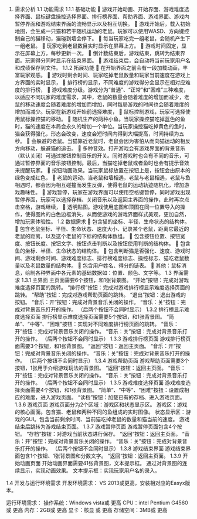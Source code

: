 1.	需求分析
1.1 功能需求
1.1.1    基础功能
	游戏开始动画、开始界面、游戏难度选择界面、鼠标键盘操控选择界面、排行榜界面、帮助界面、游戏界面、游戏内暂停界面和游戏结束界面的流畅显示以及相互切换。
	游戏开始后，载入初始地图，会生成一只猫和若干随机运动的老鼠。玩家可以使用WASD、方向键控制自己的猫移动，猫碰到墙会停下。
	每当玩家吃完一组老鼠，会随机产生下一组老鼠。
	玩家吃到老鼠数目实时显示在屏幕上方。
	游戏时间固定，显示在屏幕上方，每秒更新一次。
	倒计数结束后，游戏结束，跳转为结束界面。玩家得分同时显示在结束界面。
	游戏结束后，会自动将当前玩家用户名和成绩保存到文件。
1.1.2	拓展功能
	在开始界面之前会有一段加载动画，丰富玩家观感。
	游戏时剩余时间、玩家吃掉老鼠数量和玩家当前速度在游戏上方界面的实时显示，
	排行榜的显示，不同难度的游戏得分会显示在相对应难度的排行榜， 
	游戏难度分级。游戏分为“普通”、“正常”和“困难”三种难度，以适应不同玩家的难度需求，其中，老鼠的数量会随着难度的增加而减少，老鼠的移动速度会随着难度的增加而增加，同时每局游戏的时间也会随着难度的增加而减少。玩家在新游戏开始前选择难度，
	鼠标控制游戏，玩家可选择使用鼠标操控猫的移动。
	随机生产的两种小鱼。当玩家操控猫吃掉蓝色的鱼时，猫的速度在本局会永久的增加一个单位。当玩家操控猫吃掉黄色的鱼时，猫会获得强化，形态会改变，速度会短时间内得到大幅提高，时间持续为五秒。
	会躲避的老鼠。当猫靠近老鼠时，老鼠会因为害怕从而向猫运动的相反方向移动，躲避猫的追击。
	多种音效。打开游戏会有游戏界面的背景音乐（默认关闭）可通过按钮控制音乐的开关。同时游戏时也会有不同的音乐，可通过暂停界面的音乐按钮控制。最后，当猫吃掉老鼠或者鱼时也会有提示音效来提醒玩家。
	按钮动画效果。当玩家鼠标放置在按钮上是，按钮会由原本的绿色变成红色， 
	老鼠的运动。当老鼠和墙相遇，老鼠与老鼠相遇，老鼠与鱼相遇时，都会因为相互碰撞而发生反弹，使得老鼠的运动轨迹随机化，增加游戏趣味性。
	游戏暂停，玩家在游戏界面可以使用空格键暂停，同时游戏出现暂停界面，玩家可以选择存档、关闭音乐以及返回主界面的操作，此时再次点击空格，游戏继续，
	透明贴图。游戏使用底图和顶图在同一位置导入的操作，使得图片的白色边框消失，从而使游戏的游戏界面样式美观，更加自然，增加玩家体验性。
1.2	数据需求
	包含猫的坐标、半径、生命状态的结构体。
	包含老鼠坐标、半径、生命状态、速度大小、记录某个老鼠，距离它最近的老鼠的距离，以及这个老鼠的下标的结构体数组。
	包含按钮位置、按钮宽度、按钮长度、按钮文字、按钮点击判断以及按钮使用判断的结构体。
	包含鱼的坐标、半径、生命状态的结构体。
	包含判断猫是否强化、速度、游戏时间、游戏剩余时间、游戏难度标志、排行榜难度标志、操控标志、猫吃老鼠数量以及老鼠数量的结构体。
	包含用户姓名、得分的链表。
	其他：鼠标消息，绘制各种界面中各元素的基础数据如：位置、颜色、文字等。
1.3	界面需求
   1.3.1 主界面
主页面需要6个按钮，和1张背景图。
“开始”按钮：完成对游戏难度选择页面的跳转。
“排行榜”按钮：完成对游戏排行榜显示难度选择页面的跳转。
“帮助”按钮：完成对游戏帮助页面的跳转。
“退出”按钮：退出游戏的按钮。
“音乐：开”按钮：完成对背景音乐关闭的操作。
“音乐：关”按钮：完成对背景音乐打开的操作。
（后两个按钮不会同时显示）
1.3.2	排行榜显示难度选择页面
排行榜显示难度选择页面需要5个按钮，和1张背景图。
“简单”、“中等”、“困难”按钮：实现对不同难度排行榜页面的跳转。
“音乐：开”按钮：完成对背景音乐关闭的操作。
“音乐：关”按钮：完成对背景音乐打开的操作。
（后两个按钮不会同时显示）
1.3.3	游戏排行榜页面
游戏排行榜页面需要3个按钮，和1张背景图。
“返回“按钮：返回主页面。
“音乐：开”按钮：完成对背景音乐关闭的操作。
“音乐：关”按钮：完成对背景音乐打开的操作。
（后两个按钮不会同时显示）
1.3.4	游戏帮助页面
游戏帮助页面需要3个按钮，1张用于介绍游戏玩法的背景图。
“返回“按钮：返回主页面。
“音乐：开”按钮：完成对背景音乐关闭的操作。
“音乐：关”按钮：完成对背景音乐打开的操作。
（后两个按钮不会同时显示）
1.3.5	游戏难度选择页面
游戏难度选择页面需要4个按钮，和1张背景图。
“简单”、“中等”、“困难”按扭：设置成相应的难度，进入游戏页面。
“读档”按钮：加载已有的存档、进入游戏页面。
1.3.6	游戏页面
游戏页面分为2个区域：游戏区和状态显示区。
游戏区：游戏的核心画面。包含猫、老鼠和两种不同的鱼组成的实时图像。
状态显示区：游戏的GUI。包含当前剩余时间、当前猫吃掉老鼠的数量和猫当前的速度。
游戏结束后跳转为游戏结束页面。
1.3.7	游戏暂停页面
游戏暂停页面包含4个按钮。
“存档”按钮：对游戏当前状态进行保存。
“返回“按钮：返回主页面。
“音乐：开”按钮：完成对背景音乐关闭的操作。
“音乐：关”按钮：完成对背景音乐打开的操作。
（后两个按钮不会同时显示）
1.3.8	游戏结束界面
游戏结束界面包含1个按钮、1张背景图和分数文字。
“返回“按钮：返回主页面。
1.3.9	开始动画页面
开始动画界面需要41张背景图，文本提示框。
通过对背景图的连续显示，实现动画效果。
文本提示框：实现玩家用户名的录入。


1.4	开发与运行环境需求
开发环境需求：
VS 2013或更高，安装相对应的Easyx版本。

运行环境需求：
操作系统：Windows vista或 更高
CPU：intel Pentium G4560或 更高
内存：2GB或 更高
显卡：核显 或 更高
存储空间：3MB或 更高

